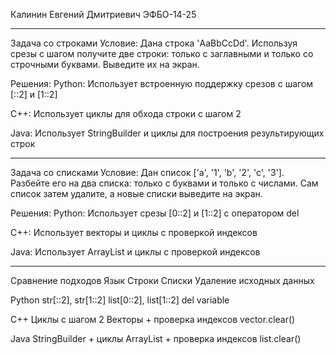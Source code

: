 Калинин Евгений Дмитриевич ЭФБО-14-25


__________________________________________________________

 Задача со строками
Условие: Дана строка 'AaBbCcDd'. Используя срезы с шагом получите две строки: только с заглавными и только со строчными буквами. Выведите их на экран.

Решения:
Python: Использует встроенную поддержку срезов с шагом [::2] и [1::2]

C++: Использует циклы для обхода строки с шагом 2

Java: Использует StringBuilder и циклы для построения результирующих строк


_________________________________________________________


 Задача со списками
Условие: Дан список ['a', '1', 'b', '2', 'c', '3']. Разбейте его на два списка: только с буквами и только с числами. Сам список затем удалите, а новые списки выведите на экран.

Решения:
Python: Использует срезы [0::2] и [1::2] с оператором del

C++: Использует векторы и циклы с проверкой индексов

Java: Использует ArrayList и циклы с проверкой индексов


_________________________________________________________

 Сравнение подходов
Язык	Строки	Списки	Удаление исходных данных

Python	str[::2], str[1::2]	list[0::2], list[1::2]	del variable

C++	Циклы с шагом 2	Векторы + проверка индексов	vector.clear()

Java	StringBuilder + циклы	ArrayList + проверка индексов	list.clear()

